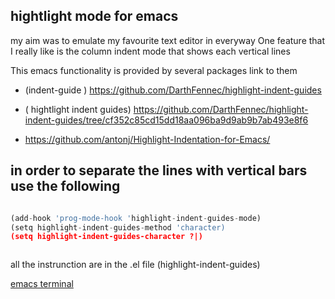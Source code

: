 ## hightlight mode for emacs
my aim was to emulate my favourite text editor in everyway
One feature that I really like is the column indent mode that shows each vertical lines 

This emacs functionality is provided by several packages 
link to them


- (indent-guide ) https://github.com/DarthFennec/highlight-indent-guides

- ( hightlight indent guides) https://github.com/DarthFennec/highlight-indent-guides/tree/cf352c85cd15dd18aa096ba9d9ab9b7ab493e8f6

- https://github.com/antonj/Highlight-Indentation-for-Emacs/

## in order to separate the lines with vertical bars use the following

``` python

(add-hook 'prog-mode-hook 'highlight-indent-guides-mode)
(setq highlight-indent-guides-method 'character)
(setq highlight-indent-guides-character ?|)



```

all the instrunction are in the .el file (highlight-indent-guides)



[emacs terminal](https://chadaustin.me/2024/01/truecolor-terminal-emacs)